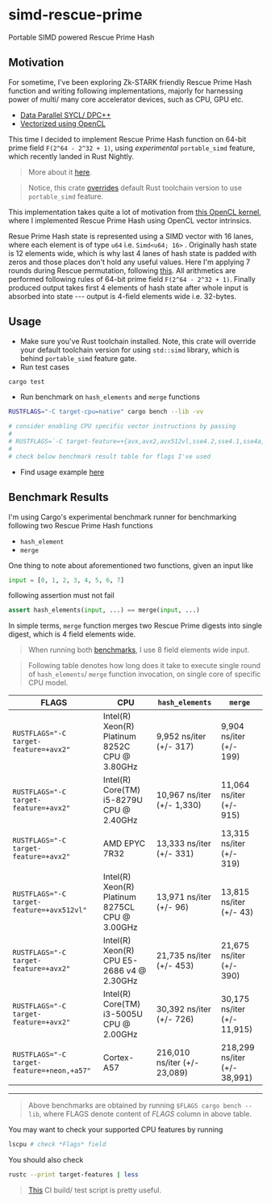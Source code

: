 # simd-rescue-prime
Portable SIMD powered Rescue Prime Hash

## Motivation

For sometime, I've been exploring Zk-STARK friendly Rescue Prime Hash function and writing following implementations, majorly for harnessing power of multi/ many core accelerator devices, such as CPU, GPU etc.

- [Data Parallel SYCL/ DPC++](https://github.com/itzmeanjan/ff-gpu/blob/9c57cb13e4b2d96a084da96d558fe3d4707bfcb7/rescue_prime.cpp)
- [Vectorized using OpenCL](https://github.com/itzmeanjan/vectorized-rescue-prime/blob/614500dd1f271e4f8badf1305c8077e2532eb510/kernel.cl#L345-L474)

This time I decided to implement Rescue Prime Hash function on 64-bit prime field `F(2^64 - 2^32 + 1)`, using _experimental_ `portable_simd` feature, which recently landed in Rust Nightly.

> More about it [here](http://github.com/rust-lang/rust/issues/86656).

> Notice, this crate [overrides](https://github.com/itzmeanjan/simd-rescue-prime/blob/9e83eb579a6e7666ae33d2c86524d8e287e7f1ca/rust-toolchain) default Rust toolchain version to use `portable_simd` feature.

This implementation takes quite a lot of motivation from [this OpenCL kernel](https://github.com/itzmeanjan/vectorized-rescue-prime/blob/614500dd1f271e4f8badf1305c8077e2532eb510/kernel.cl), where I implemented Rescue Prime Hash using OpenCL vector intrinsics.

Resue Prime Hash state is represented using a SIMD vector with 16 lanes, where each element is of type `u64` i.e. `Simd<u64; 16>` . Originally hash state is 12 elements wide, which is why last 4 lanes of hash state is padded with zeros and those places don't hold any useful values. Here I'm applying 7 rounds during Rescue permutation, following [this](https://github.com/novifinancial/winterfell/blob/4eeb4670387f3682fa0841e09cdcbe1d43302bf3/crypto/src/hash/rescue/rp64_256/mod.rs#L27-L29). All arithmetics are performed following rules of 64-bit prime field `F(2^64 - 2^32 + 1)`. Finally produced output takes first 4 elements of hash state after whole input is absorbed into state --- output is 4-field elements wide i.e. 32-bytes.

## Usage

- Make sure you've Rust toolchain installed. Note, this crate will override your default toolchain version for using `std::simd` library, which is behind `portable_simd` feature gate.
- Run test cases

```bash
cargo test
```

- Run benchmark on `hash_elements` and `merge` functions

```bash
RUSTFLAGS="-C target-cpu=native" cargo bench --lib -vv

# consider enabling CPU specific vector instructions by passing
#
# RUSTFLAGS=`-C target-feature=+{avx,avx2,avx512vl,sse4.2,sse4.1,sse4a,neon}`
#
# check below benchmark result table for flags I've used
```

- Find usage example [here](https://github.com/itzmeanjan/simd-rescue-prime/tree/20bf40c/example)

## Benchmark Results

I'm using Cargo's experimental benchmark runner for benchmarking following two Rescue Prime Hash functions

- `hash_element`
- `merge`

One thing to note about aforementioned two functions, given an input like

```python
input = [0, 1, 2, 3, 4, 5, 6, 7]
```

following assertion must not fail

```python
assert hash_elements(input, ...) == merge(input, ...)
```

In simple terms, `merge` function merges two Rescue Prime digests into single digest, which is 4 field elements wide.

> When running both [benchmarks](https://github.com/itzmeanjan/simd-rescue-prime/blob/dcdebc35762a0dffcfce3278c2b8a8f892058809/src/rescue_prime.rs#L569), I use 8 field elements wide input.

> Following table denotes how long does it take to execute single round of `hash_elements`/ `merge` function invocation, on single core of specific CPU model.

FLAGS | CPU | `hash_elements` | `merge`
--- | --- | --- | ---
`RUSTFLAGS="-C target-feature=+avx2"` | Intel(R) Xeon(R) Platinum 8252C CPU @ 3.80GHz | 9,952 ns/iter (+/- 317) | 9,904 ns/iter (+/- 199)
`RUSTFLAGS="-C target-feature=+avx2"` | Intel(R) Core(TM) i5-8279U CPU @ 2.40GHz | 10,967 ns/iter (+/- 1,330) | 11,064 ns/iter (+/- 915)
`RUSTFLAGS="-C target-feature=+avx2"` | AMD EPYC 7R32 | 13,333 ns/iter (+/- 331) | 13,315 ns/iter (+/- 319)
`RUSTFLAGS="-C target-feature=+avx512vl"` | Intel(R) Xeon(R) Platinum 8275CL CPU @ 3.00GHz | 13,971 ns/iter (+/- 96) | 13,815 ns/iter (+/- 43)
`RUSTFLAGS="-C target-feature=+avx2"` | Intel(R) Xeon(R) CPU E5-2686 v4 @ 2.30GHz | 21,735 ns/iter (+/- 453) | 21,675 ns/iter (+/- 390)
`RUSTFLAGS="-C target-feature=+avx2"` | Intel(R) Core(TM) i3-5005U CPU @ 2.00GHz | 30,392 ns/iter (+/- 726) | 30,175 ns/iter (+/- 11,915)
`RUSTFLAGS="-C target-feature=+neon,+a57"` | Cortex-A57 | 216,010 ns/iter (+/- 23,089) | 218,299 ns/iter (+/- 38,991)

---

> Above benchmarks are obtained by running `$FLAGS cargo bench --lib`, where FLAGS denote content of *FLAGS* column in above table.

You may want to check your supported CPU features by running

```bash
lscpu # check *Flags* field
```

You should also check

```bash
rustc --print target-features | less
```

> [This](https://github.com/rust-lang/portable-simd/blob/7d91357875da59d52284d506dcb457f7f88bf6bf/.github/workflows/ci.yml#L61-L260) CI build/ test script is pretty useful.
